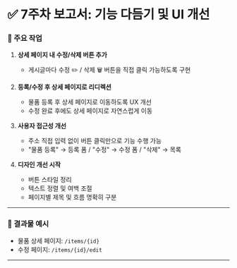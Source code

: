 # ✅ 7주차 보고서: 기능 다듬기 및 UI 개선

### 🔧 주요 작업

1. **상세 페이지 내 수정/삭제 버튼 추가**
    - 게시글마다 수정 ✏️ / 삭제 🗑️ 버튼을 직접 클릭 가능하도록 구현

2. **등록/수정 후 상세 페이지로 리디렉션**
    - 물품 등록 후 상세 페이지로 이동하도록 UX 개선
    - 수정 완료 후에도 상세 페이지로 자연스럽게 이동

3. **사용자 접근성 개선**
    - 주소 직접 입력 없이 버튼 클릭만으로 기능 수행 가능
    - "물품 등록" → 등록 폼 / "수정" → 수정 폼 / "삭제" → 목록

4. **디자인 개선 시작**
    - 버튼 스타일 정리
    - 텍스트 정렬 및 여백 조절
    - 페이지별 제목 및 흐름 명확히 구분

---

### 📸 결과물 예시

- 물품 상세 페이지: `/items/{id}`
- 수정 페이지: `/items/{id}/edit`

---